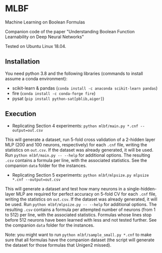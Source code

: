 # MLBF
Machine Learning on Boolean Formulas

Companion code of the paper "Understanding Boolean Function Learnability on Deep Neural Networks"

Tested on Ubuntu Linux 18.04.

## Installation

You need python 3.8 and the following libraries (commands to install assume a conda environment):

* scikit-learn & pandas (`conda install -c anaconda scikit-learn pandas`)
* fire (`conda install -c conda-forge fire`)
* pysat (`pip install python-sat[pblib,aiger]`)


## Execution

- Replicating Section 4 experiments:
 `python mlbf/main.py *.cnf --output=out.csv`

This will generate a dataset, run 5-fold cross validation of a 2-hidden layer MLP (200 and 100 neurons, respectively) for each `.cnf` file, writing the statistics on `out.csv`. If the dataset was already generated, it will be used. Run `python mlbf/main.py -- --help` for additional options.
The resulting `.csv` contains a formula per line, with the associated statistics. 
See the companion `data` folder for the instances.
 

- Replicating Section 5 experiments:
`python mlbf/mlpsize.py mlpsize *.cnf --output=out.csv`

This will generate a dataset and test how many neurons in a single-hidden-layer MLP are required for perfect accuracy on 5-fold CV  for each `.cnf` file, writing the statistics on `out.csv`. 
If the dataset was already generated, it will be used. Run `python mlbf/mlpsize.py -- --help` for additional options.
The resulting `.csv` contains a formula per attempted number of neurons (from 1 to 512) per line, with the associated statistics.
Formulas whose lines stop before 512 neurons have been learned with less and not tested further. 
See the companion `data` folder for the instances.

Note: you might want to run `python mlbf/sample_small.py *.cnf` to make sure that all formulas have the companion dataset 
(the script will generate the dataset for those formulas that Unigen2 missed).

